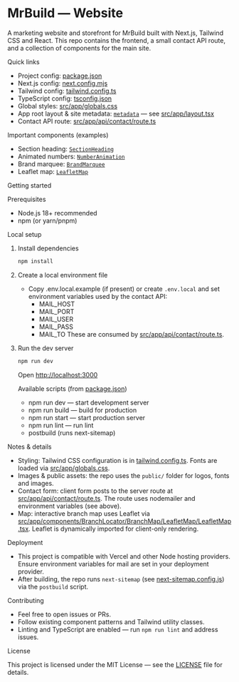# MrBuild — Website

A marketing website and storefront for MrBuild built with Next.js, Tailwind CSS and React. This repo contains the frontend, a small contact API route, and a collection of components for the main site.

Quick links

- Project config: [package.json](package.json)
- Next.js config: [next.config.mjs](next.config.mjs)
- Tailwind config: [tailwind.config.ts](tailwind.config.ts)
- TypeScript config: [tsconfig.json](tsconfig.json)
- Global styles: [src/app/globals.css](src/app/globals.css)
- App root layout & site metadata: [`metadata`](src/app/layout.tsx) — see [src/app/layout.tsx](src/app/layout.tsx)
- Contact API route: [src/app/api/contact/route.ts](src/app/api/contact/route.ts)

Important components (examples)

- Section heading: [`SectionHeading`](src/components/SectionHeading/SectionHeading.tsx)
- Animated numbers: [`NumberAnimation`](src/components/NumberAnimation/NumberAnimation.tsx)
- Brand marquee: [`BrandMarquee`](src/app/components/BrandsSection/BrandMarquee/BrandMarquee.tsx)
- Leaflet map: [`LeafletMap`](src/app/components/BranchLocator/BranchMap/LeafletMap/LeafletMap.tsx)

Getting started

Prerequisites

- Node.js 18+ recommended
- npm (or yarn/pnpm)

Local setup

1. Install dependencies

    ```sh
    npm install
    ```

2. Create a local environment file

   - Copy .env.local.example (if present) or create `.env.local` and set environment variables used by the contact API:
     - MAIL_HOST
     - MAIL_PORT
     - MAIL_USER
     - MAIL_PASS
     - MAIL_TO
   These are consumed by [src/app/api/contact/route.ts](src/app/api/contact/route.ts).

3. Run the dev server

    ```sh
    npm run dev
    ```

    Open <http://localhost:3000>

    Available scripts (from [package.json](package.json))

    - npm run dev — start development server
    - npm run build — build for production
    - npm run start — start production server
    - npm run lint — run lint
    - postbuild (runs next-sitemap)

Notes & details

- Styling: Tailwind CSS configuration is in [tailwind.config.ts](tailwind.config.ts). Fonts are loaded via [src/app/globals.css](src/app/globals.css).
- Images & public assets: the repo uses the `public/` folder for logos, fonts and images.
- Contact form: client form posts to the server route at [src/app/api/contact/route.ts](src/app/api/contact/route.ts). The route uses nodemailer and environment variables (see above).
- Map: interactive branch map uses Leaflet via [src/app/components/BranchLocator/BranchMap/LeafletMap/LeafletMap.tsx](src/app/components/BranchLocator/BranchMap/LeafletMap/LeafletMap.tsx). Leaflet is dynamically imported for client-only rendering.

Deployment

- This project is compatible with Vercel and other Node hosting providers. Ensure environment variables for mail are set in your deployment provider.
- After building, the repo runs `next-sitemap` (see [next-sitemap.config.js](next-sitemap.config.js)) via the `postbuild` script.

Contributing

- Feel free to open issues or PRs.
- Follow existing component patterns and Tailwind utility classes.
- Linting and TypeScript are enabled — run `npm run lint` and address issues.

License

This project is licensed under the MIT License — see the [LICENSE](./LICENSE) file for details.
